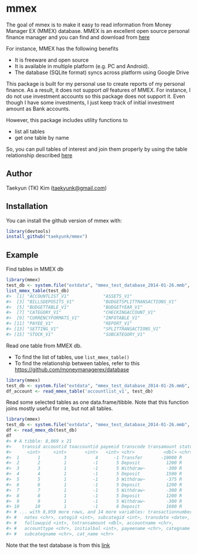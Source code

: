 
<!-- README.md is generated from README.Rmd. Please edit that file -->

# mmex

<!-- badges: start -->

<!-- badges: end -->

The goal of mmex is to make it easy to read information from Money
Manager EX (MMEX) database. MMEX is an excellent open source personal
finance manager and you can find and download from
[here](https://www.moneymanagerex.org/)

For instance, MMEX has the following benefits

  - It is freeware and open source
  - It is available in multiple platform (e.g. PC and Android).
  - The database (SQLite format) syncs across platform using Google
    Drive

This package is built for my personal use to create reports of my
personal finance. As a result, it does not support *all* features of
MMEX. For instance, I do not use investment accounts so this package
does not support it. Even though I have some investments, I just keep
track of initial investment amount as Bank accounts.

However, this package includes utility functions to

  - list all tables
  - get one table by name

So, you can pull tables of interest and join them properly by using the
table relationship described
[here](https://github.com/moneymanagerex/database)

## Author

Taekyun (TK) Kim (<taekyunk@gmail.com>)

## Installation

You can install the github version of mmex with:

``` r
library(devtools)
install_github("taekyunk/mmex") 
```

## Example

Find tables in MMEX db

``` r
library(mmex)
test_db <- system.file("extdata", "mmex_test_database_2014-01-26.mmb", package = "mmex")
list_mmex_table(test_db)
#>  [1] "ACCOUNTLIST_V1"             "ASSETS_V1"                 
#>  [3] "BILLSDEPOSITS_V1"           "BUDGETSPLITTRANSACTIONS_V1"
#>  [5] "BUDGETTABLE_V1"             "BUDGETYEAR_V1"             
#>  [7] "CATEGORY_V1"                "CHECKINGACCOUNT_V1"        
#>  [9] "CURRENCYFORMATS_V1"         "INFOTABLE_V1"              
#> [11] "PAYEE_V1"                   "REPORT_V1"                 
#> [13] "SETTING_V1"                 "SPLITTRANSACTIONS_V1"      
#> [15] "STOCK_V1"                   "SUBCATEGORY_V1"
```

Read one table from MMEX db.

  - To find the list of tables, use `list_mmex_table()`
  - To find the relationship between tables, refer to this
    <https://github.com/moneymanagerex/database>

<!-- end list -->

``` r
library(mmex)
test_db <- system.file("extdata", "mmex_test_database_2014-01-26.mmb", package = "mmex")
df_account <- read_mmex_table('accountlist_v1', test_db)
```

Read some selected tables as one data.frame/tibble. Note that this
function joins mostly useful for me, but not all tables.

``` r
library(mmex)
test_db <- system.file("extdata", "mmex_test_database_2014-01-26.mmb", package = "mmex")
df <- read_mmex_db(test_db)
df
#> # A tibble: 8,069 x 21
#>    transid accountid toaccountid payeeid transcode transamount status
#>      <int>     <int>       <int>   <int> <chr>           <dbl> <chr> 
#>  1       1         3           4      -1 Transfer       -10000 R     
#>  2       2         1          -1       5 Deposit          1200 R     
#>  3       3         1          -1       5 Withdraw~        -300 R     
#>  4       4         1          -1       5 Deposit          1500 R     
#>  5       5         1          -1       5 Withdraw~        -375 R     
#>  6       6         1          -1       5 Deposit          1200 R     
#>  7       7         1          -1       5 Withdraw~        -300 R     
#>  8       8         1          -1       5 Deposit          1200 R     
#>  9       9         1          -1       5 Withdraw~        -300 R     
#> 10      10         1          -1       6 Deposit          1600 R     
#> # ... with 8,059 more rows, and 14 more variables: transactionnumber <chr>,
#> #   notes <chr>, categid <int>, subcategid <int>, transdate <date>,
#> #   followupid <int>, totransamount <dbl>, accountname <chr>,
#> #   accounttype <chr>, initialbal <int>, payeename <chr>, categname <chr>,
#> #   subcategname <chr>, cat_name <chr>
```

Note that the test database is from this
[link](https://forum.moneymanagerex.org/viewtopic.php?f=7&t=5397)
